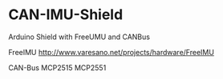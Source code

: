 CAN-IMU-Shield
==============

Arduino Shield with FreeUMU and CANBus


FreeIMU
http://www.varesano.net/projects/hardware/FreeIMU

CAN-Bus
MCP2515
MCP2551
